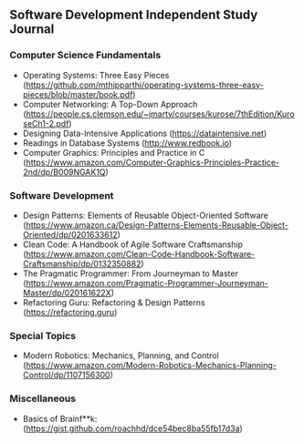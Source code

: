 ## Software Development Independent Study Journal

### Computer Science Fundamentals
- Operating Systems: Three Easy Pieces (https://github.com/mthipparthi/operating-systems-three-easy-pieces/blob/master/book.pdf)
- Computer Networking: A Top-Down Approach (https://people.cs.clemson.edu/~jmarty/courses/kurose/7thEdition/KuroseCh1-2.pdf)
- Designing Data-Intensive Applications (https://dataintensive.net)
- Readings in Database Systems (http://www.redbook.io)
- Computer Graphics: Principles and Practice in C (https://www.amazon.com/Computer-Graphics-Principles-Practice-2nd/dp/B009NGAK1Q)

### Software Development
- Design Patterns: Elements of Reusable Object-Oriented Software (https://www.amazon.ca/Design-Patterns-Elements-Reusable-Object-Oriented/dp/0201633612)
- Clean Code: A Handbook of Agile Software Craftsmanship (https://www.amazon.com/Clean-Code-Handbook-Software-Craftsmanship/dp/0132350882)
- The Pragmatic Programmer: From Journeyman to Master (https://www.amazon.com/Pragmatic-Programmer-Journeyman-Master/dp/020161622X)
- Refactoring Guru: Refactoring & Design Patterns (https://refactoring.guru)

### Special Topics
- Modern Robotics: Mechanics, Planning, and Control (https://www.amazon.com/Modern-Robotics-Mechanics-Planning-Control/dp/1107156300)

### Miscellaneous 
- Basics of Brainf**k: (https://gist.github.com/roachhd/dce54bec8ba55fb17d3a)

